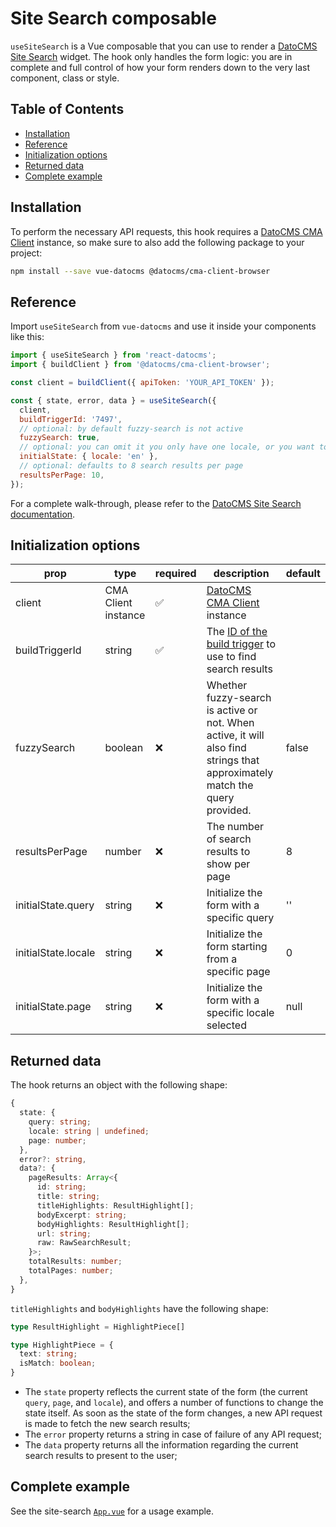 # Site Search composable

`useSiteSearch` is a Vue composable that you can use to render a [DatoCMS Site Search](https://www.datocms.com/docs/site-search) widget.
The hook only handles the form logic: you are in complete and full control of how your form renders down to the very last component, class or style.

## Table of Contents

- [Installation](#installation)
- [Reference](#reference)
- [Initialization options](#initialization-options)
- [Returned data](#returned-data)
- [Complete example](#complete-example)

## Installation

To perform the necessary API requests, this hook requires a [DatoCMS CMA Client](https://www.datocms.com/docs/content-management-api/using-the-nodejs-clients) instance, so make sure to also add the following package to your project:

```bash
npm install --save vue-datocms @datocms/cma-client-browser
```

## Reference

Import `useSiteSearch` from `vue-datocms` and use it inside your components like this:

```js
import { useSiteSearch } from 'react-datocms';
import { buildClient } from '@datocms/cma-client-browser';

const client = buildClient({ apiToken: 'YOUR_API_TOKEN' });

const { state, error, data } = useSiteSearch({
  client,
  buildTriggerId: '7497',
  // optional: by default fuzzy-search is not active
  fuzzySearch: true,
  // optional: you can omit it you only have one locale, or you want to find results in every locale
  initialState: { locale: 'en' },
  // optional: defaults to 8 search results per page
  resultsPerPage: 10,
});
```

For a complete walk-through, please refer to the [DatoCMS Site Search documentation](https://www.datocms.com/docs/site-search).

## Initialization options

| prop                | type                                                               | required           | description                                                                                                                                | default                                                    |
| ------------------- | ------------------------------------------------------------------ | ------------------ | ------------------------------------------------------------------------------------------------------------------------------------------ | ---------------------------------------------------------- |
| client              | CMA Client instance                                                | :white_check_mark: | [DatoCMS CMA Client](https://www.datocms.com/docs/content-management-api/using-the-nodejs-clients) instance                                |                                                            |
| buildTriggerId      | string                                                             | :white_check_mark: | The [ID of the build trigger](https://www.datocms.com/docs/site-search/base-integration#performing-searches) to use to find search results |                                                            |
| fuzzySearch         | boolean                                                            | :x:                | Whether fuzzy-search is active or not. When active, it will also find strings that approximately match the query provided.                 | false                                                      |
| resultsPerPage      | number                                                             | :x:                | The number of search results to show per page                                                                                              | 8                                                          |
| initialState.query  | string                                                             | :x:                | Initialize the form with a specific query                                                                                                  | ''                                                         |
| initialState.locale | string                                                             | :x:                | Initialize the form starting from a specific page                                                                                          | 0                                                          |
| initialState.page   | string                                                             | :x:                | Initialize the form with a specific locale selected                                                                                        | null                                                       |

## Returned data

The hook returns an object with the following shape:

```typescript
{
  state: {
    query: string;
    locale: string | undefined;
    page: number;
  },
  error?: string,
  data?: {
    pageResults: Array<{
      id: string;
      title: string;
      titleHighlights: ResultHighlight[];
      bodyExcerpt: string;
      bodyHighlights: ResultHighlight[];
      url: string;
      raw: RawSearchResult;
    }>;
    totalResults: number;
    totalPages: number;
  },
}
```

`titleHighlights` and `bodyHighlights` have the following shape:

```typescript
type ResultHighlight = HighlightPiece[]

type HighlightPiece = {
  text: string;
  isMatch: boolean;
}
```

- The `state` property reflects the current state of the form (the current `query`, `page`, and `locale`), and offers a number of functions to change the state itself. As soon as the state of the form changes, a new API request is made to fetch the new search results;
- The `error` property returns a string in case of failure of any API request;
- The `data` property returns all the information regarding the current search results to present to the user;

## Complete example

See the site-search [`App.vue`](/examples/site-search/src/App.vue) for a usage example.
